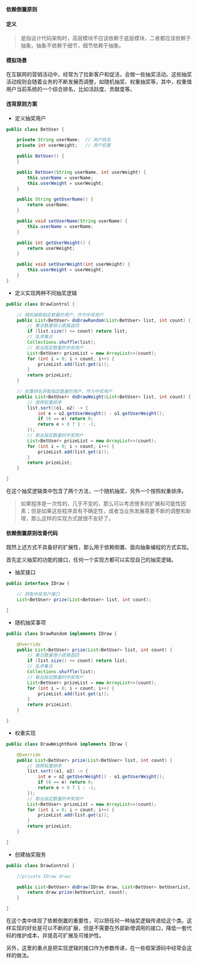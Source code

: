 **依赖倒置原则**

#### 定义

> 是指设计代码架构时，高层模块不应该依赖于底层模块，二者都应该依赖于抽象。抽象不依赖于细节，细节依赖于抽象。

#### 模拟场景

​		在互联网的营销活动中，经常为了拉新客户和促活，会做一些抽奖活动。这些抽奖活动规则会随着业务的不断发展而调整，如随机抽奖、权重抽奖等，其中，权重值用户当前系统的一个综合排名，比如活跃度、贡献度等。

#### 违背原则方案

- 定义抽奖用户

```java
public class BetUser {

    private String userName;  // 用户姓名
    private int userWeight;   // 用户权重

    public BetUser() {
    }

    public BetUser(String userName, int userWeight) {
        this.userName = userName;
        this.userWeight = userWeight;
    }

    public String getUserName() {
        return userName;
    }

    public void setUserName(String userName) {
        this.userName = userName;
    }

    public int getUserWeight() {
        return userWeight;
    }

    public void setUserWeight(int userWeight) {
        this.userWeight = userWeight;
    }
}
```

- 定义实现两种不同抽奖逻辑

```java
public class DrawControl {

    // 随机抽取指定数量的用户，作为中奖用户
    public List<BetUser> doDrawRandom(List<BetUser> list, int count) {
        // 集合数量很小直接返回
        if (list.size() <= count) return list;
        // 乱序集合
        Collections.shuffle(list);
        // 取出指定数量的中奖用户
        List<BetUser> prizeList = new ArrayList<>(count);
        for (int i = 0; i < count; i++) {
            prizeList.add(list.get(i));
        }
        return prizeList;
    }

    // 权重排名获取指定数量的用户，作为中奖用户
    public List<BetUser> doDrawWeight(List<BetUser> list, int count) {
        // 按照权重排序
        list.sort((o1, o2) -> {
            int e = o2.getUserWeight() - o1.getUserWeight();
            if (0 == e) return 0;
            return e > 0 ? 1 : -1;
        });
        // 取出指定数量的中奖用户
        List<BetUser> prizeList = new ArrayList<>(count);
        for (int i = 0; i < count; i++) {
            prizeList.add(list.get(i));
        }
        return prizeList;
    }

}
```

​		在这个抽奖逻辑类中包含了两个方法，一个随机抽奖，另外一个按照权重排序。

> 如果程序是一次性的，几乎不变的，那么可以考虑很多的扩展和可能性因素；但是如果这些程序具有不确定性，或者当业务发展需要不断的调整和新增，那么这样的实现方式就很不友好了。

#### 依赖倒置原则改善代码

​		既然上述方式不具备好的扩展性，那么用于依赖倒置、面向抽象编程的方式实现。

​		首先定义抽奖的功能的接口，任何一个实现方都可以实现自己的抽奖逻辑。

- 抽奖接口

```java
public interface IDraw {

    // 获取中奖用户接口
    List<BetUser> prize(List<BetUser> list, int count);

}
```

- 随机抽奖事项

```java
public class DrawRandom implements IDraw {

    @Override
    public List<BetUser> prize(List<BetUser> list, int count) {
        // 集合数量很小直接返回
        if (list.size() <= count) return list;
        // 乱序集合
        Collections.shuffle(list);
        // 取出指定数量的中奖用户
        List<BetUser> prizeList = new ArrayList<>(count);
        for (int i = 0; i < count; i++) {
            prizeList.add(list.get(i));
        }
        return prizeList;
    }

}
```

- 权重实现

```java
public class DrawWeightRank implements IDraw {

    @Override
    public List<BetUser> prize(List<BetUser> list, int count) {
        // 按照权重排序
        list.sort((o1, o2) -> {
            int e = o2.getUserWeight() - o1.getUserWeight();
            if (0 == e) return 0;
            return e > 0 ? 1 : -1;
        });
        // 取出指定数量的中奖用户
        List<BetUser> prizeList = new ArrayList<>(count);
        for (int i = 0; i < count; i++) {
            prizeList.add(list.get(i));
        }
        return prizeList;
    }

}
```

- 创建抽奖服务

```java
public class DrawControl {

    //private IDraw draw;

    public List<BetUser> doDraw(IDraw draw, List<BetUser> betUserList, int count) {
        return draw.prize(betUserList, count);
    }

}
```

​		在这个类中体现了依赖倒置的重要性，可以把任何一种抽奖逻辑传递给这个类。这样实现的好处是可以不断的扩展，但是不需要在外部新增调用的接口，降低一套代码的维护成本，并提高可扩展及可维护性。

​		另外，这里的重点是把实现逻辑的接口作为参数传递，在一些框架源码中经常会这样的做法。
